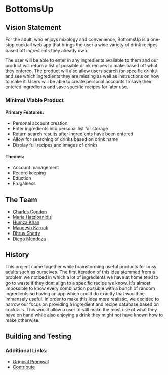 # BottomsUp

## Vision Statement
For the adult, who enjoys mixology and convenience, BottomsUp is a one-stop cocktail web app that brings the user a wide variety of drink recipes based off ingredients they already own.

The user will be able to enter in any ingredients available to them and our product will return a list of possible drink recipes to make based off what they entered. The product will also allow users search for specific drinks and see which ingredients they are missing as well as instructions on how to make it. Users will be able to create personal accounts to save their entered ingredients and save specific recipes for later use.

### Minimal Viable Product
#### Primary Features: 
- Personal account creation
- Enter ingredients into personal list for storage
- Return search results after ingredients have been entered
- Allow for searching of drinks based on drink name
- Display full recipes and images of drinks

#### Themes:
- Account management
- Record keeping
- Eduction
- Frugalness

## The Team
- [Charles Condon](https://github.com/CharlesCondon)
- [Maria Hatzioanidis](https://github.com/themariahatz) 
- [Humza Khan](https://github.com/hhhumz)
- [Maneesh Karnati](https://github.com/mannyk017)
- [Dhruv Shetty](https://github.com/dshetty1)
- [Diego Mendoza](https://github.com/diegomendoza99)

## History
This project came together while brainstorming useful products for busy adults such as ourselves. The first iteration of this idea stemmed from a problem we noticed in which a lot of ingredients we have at home tend to go to waste if they dont align to a specific recipe we know. It's almost impossible to know every combination possible with a bunch of random ingredients so having an app which could do exaclty that would be immensely useful. In order to make this idea more realistic, we decided to narrow our focus on providing a ingredient and recipe database based on cocktails. This would allow a user to still make the most use of what they have on hand while also enjoying a drink they might not have known how to make otherwise.

## Building and Testing


### Additional Links: 
- [Original Proposal](https://github.com/agile-dev-assignments/project-proposal-theboys)
- [Contribute](https://github.com/agile-dev-assignments/project-setup-team-povedniki-attitude/blob/master/CONTRIBUTING.md)

